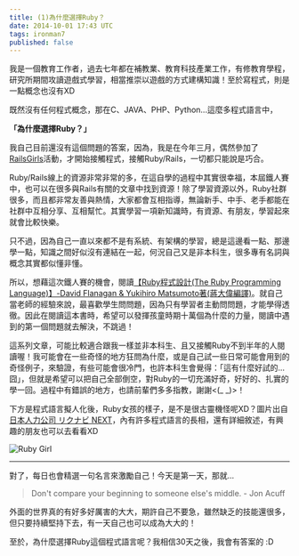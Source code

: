 ```yaml
---
title: (1)為什麼選擇Ruby？
date: 2014-10-01 17:43 UTC
tags: ironman7
published: false
---
```


我是一個教育工作者，過去七年都在補教業、教育科技產業工作，有修教育學程，研究所期間攻讀遊戲式學習，相當推崇以遊戲的方式建構知識！至於寫程式，則是一點概念也沒有XD

既然沒有任何程式概念，那在C、JAVA、PHP、Python...這麼多程式語言中，

**「為什麼選擇Ruby？」**

我自己目前還沒有這個問題的答案，因為，我是在今年三月，偶然參加了[RailsGirls](http://railsgirls.tw/2014/04/09/rg-taipei3rd-record/)活動，才開始接觸程式，接觸Ruby/Rails，一切都只能說是巧合。

Ruby/Rails線上的資源非常非常的多，在這自學的過程中其實很幸福，本屆鐵人賽中，也可以在很多與Rails有關的文章中找到資源！除了學習資源以外，Ruby社群很多，而且都非常友善與熱情，大家都會互相指導，無論新手、中手、老手都能在社群中互相分享、互相幫忙。其實學習一項新知識時，有資源、有朋友，學習起來就會比較快樂。

只不過，因為自己一直以來都不是有系統、有架構的學習，總是這邊看一點、那邊學一點，知識之間好似沒有連結在一起，何況自己又是非本科生，很多專有名詞與概念其實都似懂非懂。

所以，想藉這次鐵人賽的機會，閱讀[【Ruby程式設計(The Ruby Programming Language)】-David Flanagan & Yukihiro Matsumoto著(蔣大偉編譯)](http://www.tenlong.com.tw/items/9866840220?item_id=44899)。就自己當老師的經驗來說，最喜歡學生問問題，因為只有學習者主動問問題，才能學得透徹。因此在閱讀這本書時，希望可以發揮孩童時期十萬個為什麼的力量，閱讀中遇到的第一個問題就去解決，不跳過！

這系列文章，可能比較適合跟我一樣並非本科生、且又接觸Ruby不到半年的人閱讀喔！我可能會在一些奇怪的地方狂問為什麼，或是自己試一些日常可能會用到的奇怪例子，來驗證，有些可能會很冷門，也許本科生會覺得：「這有什麼好試的...囧」，但就是希望可以把自己全部倒空，對Ruby的一切充滿好奇，好好的、扎實的學一回。過程中有錯誤的地方，也請前輩們多多指教，謝謝<(_ _)>！

下方是程式語言擬人化後，Ruby女孩的樣子，是不是很古靈機怪呢XD？圖片出自[日本人力公司 リクナビ NEXT](http://next.rikunabi.com/tech/docs/ct_s03600.jsp?p=002412)，內有許多程式語言的長相，還有詳細敘述，有興趣的朋友也可以去看看XD

![Ruby Girl](http://ithelp.ithome.com.tw/upload/images/20141001/20141001020117542aefed7b953_resize_600.jpg)

---

對了，每日也會精選一句名言來激勵自己！今天是第一天，那就...


> Don't compare your beginning to someone else's middle. - Jon Acuff


外面的世界真的有好多好厲害的大大，期許自己不要急，雖然缺乏的技能還很多，但只要持續堅持下去，有一天自己也可以成為大大的！

至於，為什麼選擇Ruby這個程式語言呢？我相信30天之後，我會有答案的 :D
